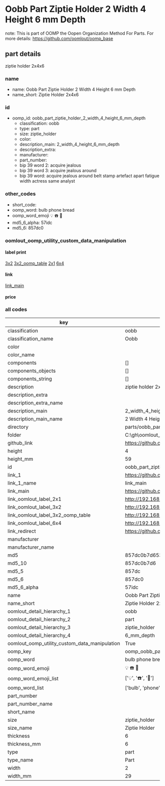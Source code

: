 # Oobb Part Ziptie Holder 2 Width 4 Height 6 mm Depth  

note: This is part of OOMP the Oopen Organization Method For Parts. For more details: https://github.com/oomlout/oomp_base

##  part details
  



ziptie holder 2x4x6



### name
* name: Oobb Part Ziptie Holder 2 Width 4 Height 6 mm Depth
* name_short: Ziptie Holder 2x4x6 
### id
* oomp_id: oobb_part_ziptie_holder_2_width_4_height_6_mm_depth
  * classification: oobb
  * type: part
  * size: ziptie_holder
  * color: 
  * description_main: 2_width_4_height_6_mm_depth
  * description_extra: 
  * manufacturer: 
  * part_number: 
  * bip 39 word 2: acquire jealous
  * bip 39 word 3: acquire jealous around
  * bip 39 word: acquire jealous around belt stamp artefact apart fatigue width actress same analyst

### other_codes
* short_code: 
* oomp_word: bulb phone bread
* oomp_word_emoji :bulb: :phone: :bread:
* md5_6_alpha: 57idc
* md5_6: 857dc0






### oomlout_oomp_utility_custom_data_manipulation
#### label print
[3x2](http://192.168.1.245:1112/?label=oomp%2057idc)
[3x2_oomp_table](http://192.168.1.108:1112/?label=oomp%2057idc)
[2x1](http://192.168.1.242:1112/?label=oomp%2057idc)
[6x4](http://192.168.1.55:1112/?label=oomp%2057idc)    

#### link

[link_main](https://github.com/oomlout/oomlout_oobb_version_4_generated_parts/tree/main/navigation_oomp/oobb/part/ziptie_holder/2_width_4_height_6_mm_depth/part)                              

#### price







### all codes 
| key | value |  
| --- | --- |  
| classification | oobb |  
| classification_name | Oobb |  
| color |  |  
| color_name |  |  
| components | [] |  
| components_objects | [] |  
| components_string | [] |  
| description | ziptie holder 2x4x6 |  
| description_extra |  |  
| description_extra_name |  |  
| description_main | 2_width_4_height_6_mm_depth |  
| description_main_name | 2 Width 4 Height 6 mm Depth |  
| directory | parts/oobb_part_ziptie_holder_2_width_4_height_6_mm_depth |  
| folder | C:\gh\oomlout_oobb_version_4_generated_parts\parts\oobb_part_ziptie_holder_2_width_4_height_6_mm_depth |  
| github_link | https://github.com/oomlout/oomlout_oomp_part_src/tree/main/parts/oobb_part_ziptie_holder_2_width_4_height_6_mm_depth |  
| height | 4 |  
| height_mm | 59 |  
| id | oobb_part_ziptie_holder_2_width_4_height_6_mm_depth |  
| link_1 | https://github.com/oomlout/oomlout_oobb_version_4_generated_parts/tree/main/navigation_oomp/oobb/part/ziptie_holder/2_width_4_height_6_mm_depth/part |  
| link_1_name | link_main |  
| link_main | https://github.com/oomlout/oomlout_oobb_version_4_generated_parts/tree/main/navigation_oomp/oobb/part/ziptie_holder/2_width_4_height_6_mm_depth/part |  
| link_oomlout_label_2x1 | http://192.168.1.242:1112/?label=oomp%2057idc |  
| link_oomlout_label_3x2 | http://192.168.1.245:1112/?label=oomp%2057idc |  
| link_oomlout_label_3x2_oomp_table | http://192.168.1.108:1112/?label=oomp%2057idc |  
| link_oomlout_label_6x4 | http://192.168.1.55:1112/?label=oomp%2057idc |  
| link_redirect | https://github.com/oomlout/oomlout_oobb_version_4_generated_parts/tree/main/parts/oobb_ziptie_holder_02_04_06 |  
| manufacturer |  |  
| manufacturer_name |  |  
| md5 | 857dc0b7d653c14833ea314e185de011 |  
| md5_10 | 857dc0b7d6 |  
| md5_5 | 857dc |  
| md5_6 | 857dc0 |  
| md5_6_alpha | 57idc |  
| name | Oobb Part Ziptie Holder 2 Width 4 Height 6 mm Depth |  
| name_short | Ziptie Holder 2x4x6  |  
| oomlout_detail_hierarchy_1 | oobb |  
| oomlout_detail_hierarchy_2 | part |  
| oomlout_detail_hierarchy_3 | ziptie_holder |  
| oomlout_detail_hierarchy_4 | 6_mm_depth |  
| oomlout_oomp_utility_custom_data_manipulation | True |  
| oomp_key | oomp_oobb_part_ziptie_holder_2_width_4_height_6_mm_depth |  
| oomp_word | bulb phone bread |  
| oomp_word_emoji | :bulb: :phone: :bread: |  
| oomp_word_emoji_list | [':bulb:', ':phone:', ':bread:'] |  
| oomp_word_list | ['bulb', 'phone', 'bread'] |  
| part_number |  |  
| part_number_name |  |  
| short_name |  |  
| size | ziptie_holder |  
| size_name | Ziptie Holder |  
| thickness | 6 |  
| thickness_mm | 6 |  
| type | part |  
| type_name | Part |  
| width | 2 |  
| width_mm | 29 |  
